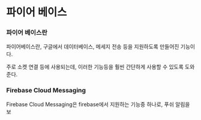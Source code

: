 # 파이어 베이스

### 파이어 베이스란

파이어베이스란, 구글에서 데이터베이스, 메세지 전송 등을 지원하도록 만들어진 기능이다.

주로 소켓 연결 등에 사용되는데, 이러한 기능등을 훨씬 간단하게 사용할 수 있도록 도와준다.

### Firebase Cloud Messaging

Firebase Cloud Messaging은 firebase에서 지원하는 기능중 하나로, 푸쉬 알림을 보